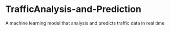 # TrafficAnalysis-and-Prediction
A machine learning model that analysis and predicts traffic data in real time
